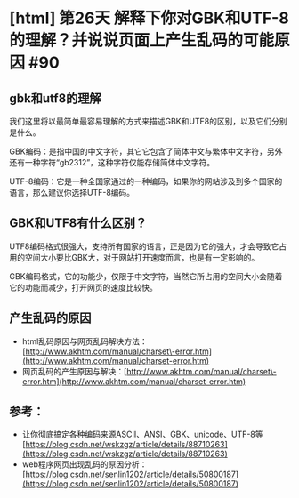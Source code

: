 # [html] 第26天 解释下你对GBK和UTF-8的理解？并说说页面上产生乱码的可能原因 #90

## gbk和utf8的理解

我们这里将以最简单最容易理解的方式来描述GBK和UTF8的区别，以及它们分别是什么。

GBK编码：是指中国的中文字符，其它它包含了简体中文与繁体中文字符，另外还有一种字符“gb2312”，这种字符仅能存储简体中文字符。

UTF\-8编码：它是一种全国家通过的一种编码，如果你的网站涉及到多个国家的语言，那么建议你选择UTF\-8编码。

## GBK和UTF8有什么区别？

UTF8编码格式很强大，支持所有国家的语言，正是因为它的强大，才会导致它占用的空间大小要比GBK大，对于网站打开速度而言，也是有一定影响的。

GBK编码格式，它的功能少，仅限于中文字符，当然它所占用的空间大小会随着它的功能而减少，打开网页的速度比较快。

## 产生乱码的原因

*   html乱码原因与网页乱码解决方法： [http://www.akhtm.com/manual/charset\-error.htm](http://www.akhtm.com/manual/charset-error.htm)
*   网页乱码的产生原因与解决：[http://www.akhtm.com/manual/charset\-error.htm](http://www.akhtm.com/manual/charset-error.htm)

## 参考：

*   让你彻底搞定各种编码来源ASCII、ANSI、GBK、unicode、UTF\-8等[https://blog.csdn.net/wskzgz/article/details/88710263](https://blog.csdn.net/wskzgz/article/details/88710263)
*   web程序网页出现乱码的原因分析：[https://blog.csdn.net/senlin1202/article/details/50800187](https://blog.csdn.net/senlin1202/article/details/50800187)
